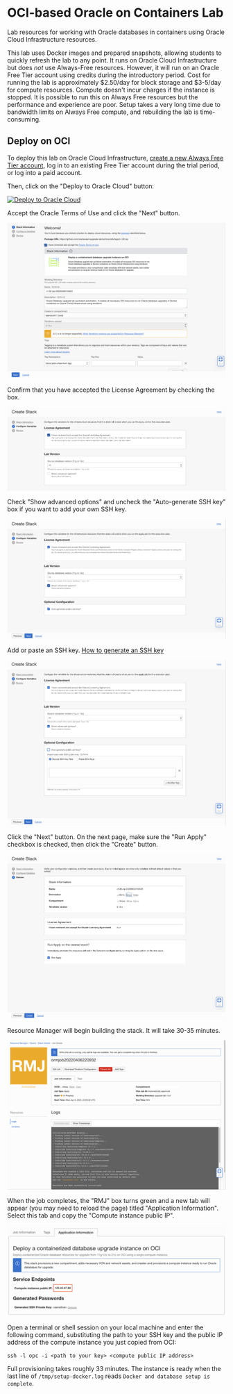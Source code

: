 # OCI-based Oracle on Containers Lab
Lab resources for working with Oracle databases in containers using Oracle Cloud Infrastructure resources.

This lab uses Docker images and prepared snapshots, allowing students to quickly refresh the lab to any point. It runs on Oracle Cloud Infrastructure but does *not* use Always-Free resources. However, it will run on an Oracle Free Tier account using credits during the introductory period. Cost for running the lab is approximately $2.50/day for block storage and $3-5/day for compute resources. Compute doesn't incur charges if the instance is stopped. It is possible to run this on Always Free resources but the performance and experience are poor. Setup takes a very long time due to bandwidth limits on Always Free compute, and rebuilding the lab is time-consuming.

## Deploy on OCI
To deploy this lab on Oracle Cloud Infrastructure, [create a new Always Free Tier account](https://signup.cloud.oracle.com), log in to an existing Free Tier account during the trial period, or log into a paid account.

Then, click on the "Deploy to Oracle Cloud" button:

[![Deploy to Oracle Cloud](https://oci-resourcemanager-plugin.plugins.oci.oraclecloud.com/latest/deploy-to-oracle-cloud.svg)](https://cloud.oracle.com/resourcemanager/stacks/create?zipUrl=https://github.com/oraclesean/RMOUG2023/releases/latest/download/RMOUG-lab.zip)

Accept the Oracle Terms of Use and click the "Next" button.

![p1](/images/p1.png)

Confirm that you have accepted the License Agreement by checking the box.

![p3](/images/p3.png)

Check "Show advanced options" and uncheck the "Auto-generate SSH key" box if you want to add your own SSH key.

![p4](/images/p4.png)

Add or paste an SSH key.  [How to generate an SSH key](https://docs.oracle.com/en/cloud/cloud-at-customer/occ-get-started/generate-ssh-key-pair.html)

![p5](/images/p5.png)

Click the "Next" button. On the next page, make sure the "Run Apply" checkbox is checked, then click the "Create" button.

![p6](/images/p6.png)

Resource Manager will begin building the stack. It will take 30-35 minutes.

![p7](/images/p7.png)

When the job completes, the "RMJ" box turns green and a new tab will appear (you may need to reload the page) titled "Application Information". Select this tab and copy the "Compute instance public IP".

![p8](/images/p8.png)

Open a terminal or shell session on your local machine and enter the following command, substituting the path to your SSH key and the public IP address of the compute instance you just copied from OCI:

```
ssh -l opc -i <path to your key> <compute public IP address>
```

Full provisioning takes roughly 33 minutes. The instance is ready when the last line of  `/tmp/setup-docker.log` reads `Docker and database setup is complete`.
